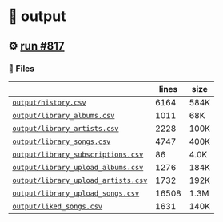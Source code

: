 # 📝  output 

## ⚙️ [run #817](https://github.com/jwenerd/ytm-dl/actions/runs/8478052366)

### 📁 Files

|                                                                         |lines|size|
|-------------------------------------------------------------------------|-----|----|
|[`output/history.csv` ](output/history.csv)                              |6164 |584K|
|[`output/library_albums.csv` ](output/library_albums.csv)                |1011 |68K |
|[`output/library_artists.csv` ](output/library_artists.csv)              |2228 |100K|
|[`output/library_songs.csv` ](output/library_songs.csv)                  |4747 |400K|
|[`output/library_subscriptions.csv` ](output/library_subscriptions.csv)  |86   |4.0K|
|[`output/library_upload_albums.csv` ](output/library_upload_albums.csv)  |1276 |184K|
|[`output/library_upload_artists.csv` ](output/library_upload_artists.csv)|1732 |192K|
|[`output/library_upload_songs.csv` ](output/library_upload_songs.csv)    |16508|1.3M|
|[`output/liked_songs.csv` ](output/liked_songs.csv)                      |1631 |140K|